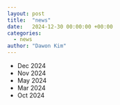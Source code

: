 ```yaml
---
layout: post
title:  "news"
date:   2024-12-30 00:00:00 +00:00
categories:
  - news
author: "Dawon Kim"
---
```

* Dec 2024
* Nov 2024
* May 2024
* Mar 2024
* Oct 2024